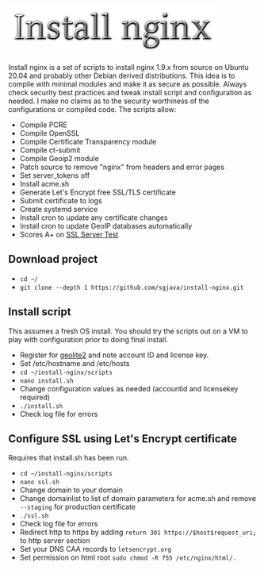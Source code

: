 ![Title](images/title.png)

Install nginx is a set of scripts to install nginx 1.9.x from source on Ubuntu
20.04 and probably other Debian derived distributions. This idea is to compile
with minimal modules and make it as secure as possible. Always check security
best practices and tweak install script and configuration as needed. I make no
claims as to the security worthiness of the configurations or compiled code.
The scripts allow:
* Compile PCRE
* Compile OpenSSL
* Compile Certificate Transparency module
* Compile ct-submit
* Compile Geoip2 module
* Patch source to remove "nginx" from headers and error pages
* Set server_tokens off
* Install acme.sh
* Generate Let's Encrypt free SSL/TLS certificate
* Submit certificate to logs
* Create systemd service
* Install cron to update any certificate changes
* Install cron to update GeoIP databases automatically
* Scores A+ on [SSL Server Test](https://www.ssllabs.com/ssltest)

## Download project
* `cd ~/`
* `git clone --depth 1 https://github.com/sgjava/install-nginx.git`

## Install script
This assumes a fresh OS install. You should try the scripts out on a VM to play
with configuration prior to doing final install.
* Register for [geolite2](https://dev.maxmind.com/geoip/geoip2/geolite2) and note account ID and license key. 
* Set /etc/hostname and /etc/hosts
* `cd ~/install-nginx/scripts`
* `nano install.sh`
* Change configuration values as needed (accountid and licensekey required)
* `./install.sh`
* Check log file for errors

## Configure SSL using Let's Encrypt certificate
Requires that install.sh has been run.
* `cd ~/install-nginx/scripts`
* `nano ssl.sh`
* Change domain to your domain
* Change domainlist to list of domain parameters for acme.sh and remove `--staging` for production certificate
* `./ssl.sh`
* Check log file for errors
* Redirect http to https by adding `return 301 https://$host$request_uri;` to http server section
* Set your DNS CAA records to `letsencrypt.org`
* Set permission on html root `sudo chmod -R 755 /etc/nginx/html/.`